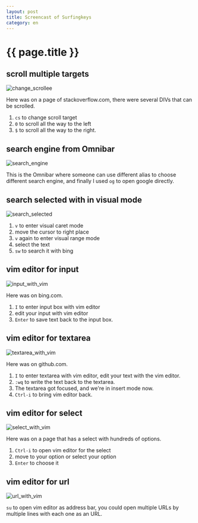 ```yaml
---
layout: post
title: Screencast of Surfingkeys
category: en
---
```


{{ page.title }}
================

## scroll multiple targets

![change_scrollee](https://cloud.githubusercontent.com/assets/288207/17644216/759f97ec-61b3-11e6-8655-07c536c832fe.gif)

Here was on a page of stackoverflow.com, there were several DIVs that can be scrolled.

1. `cs` to change scroll target
1. `0` to scroll all the way to the left
1. `$` to scroll all the way to the right.


## search engine from Omnibar

![search_engine](https://cloud.githubusercontent.com/assets/288207/17644214/759ef1d4-61b3-11e6-9bd9-70c38c8b80e0.gif)

This is the Omnibar where someone can use different alias to choose different search engine, and finally I used `og` to open google directly.


## search selected with in visual mode

![search_selected](https://cloud.githubusercontent.com/assets/288207/17644215/759f1e70-61b3-11e6-8bf8-0bdff7d0c933.gif)

1. `v` to enter visual caret mode
1. move the cursor to right place
1. `v` again to enter visual range mode
1. select the text
1. `sw` to search it with bing

## vim editor for input

![input_with_vim](https://cloud.githubusercontent.com/assets/288207/17644219/75a72b2e-61b3-11e6-8ce2-06c9cc94aeca.gif)

Here was on bing.com.

1. `I` to enter input box with vim editor
1. edit your input with vim editor
1. `Enter` to save text back to the input box.


## vim editor for textarea

![textarea_with_vim](https://cloud.githubusercontent.com/assets/288207/17644217/75a27e44-61b3-11e6-8f21-9cd79d3c5776.gif)

Here was on github.com.

1. `I` to enter textarea with vim editor, edit your text with the vim editor.
1. `:wq` to write the text back to the textarea.
1. The textarea got focused, and we're in insert mode now.
1. `Ctrl-i` to bring vim editor back.

## vim editor for select

![select_with_vim](https://cloud.githubusercontent.com/assets/288207/17644218/75a458a4-61b3-11e6-8ce7-eedcc996745c.gif)

Here was on a page that has a select with hundreds of options.

1. `Ctrl-i` to open vim editor for the select
1. move to your option or select your option
1. `Enter` to choose it

## vim editor for url

![url_with_vim](https://cloud.githubusercontent.com/assets/288207/17644220/75f8eedc-61b3-11e6-9630-da2250ac5f10.gif)

`su` to open vim editor as address bar, you could open multiple URLs by multiple lines with each one as an URL.
